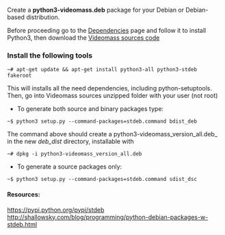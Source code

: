 Create a **python3-videomass.deb** package for your Debian or Debian-based distribution.

Before proceeding go to the [Dependencies](https://github.com/jeanslack/Videomass/wiki/Dependencies) page and follow it to install Python3, then download the [Videomass sources code](https://github.com/jeanslack/Videomass/releases)

### Install the following tools
```
~# apt-get update && apt-get install python3-all python3-stdeb fakeroot
```
This will installs all the need dependencies, including python-setuptools.
Then, go into Videomass sources unzipped folder with your user (not root)

- To generate both source and binary packages type:

```
~$ python3 setup.py --command-packages=stdeb.command bdist_deb
```

The command above should create a python3-videomass_version_all.deb_ in
the new _deb_dist_ directory, installable with

```
~# dpkg -i python3-videomass_version_all.deb
```

- To generate a source packages only:

```
~$ python3 setup.py --command-packages=stdeb.command sdist_dsc
```

#### Resources:

<https://pypi.python.org/pypi/stdeb>
<http://shallowsky.com/blog/programming/python-debian-packages-w-stdeb.html>
